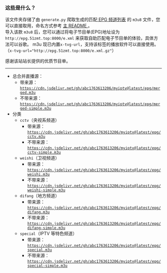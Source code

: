 ### 这些是什么？
该文件夹存储了由 `generate.py` 爬取生成的匹配[ EPG 频道列表](http://epg.51zmt.top:8000/) 的 `m3u8` 文件，您可以直接取用，命名方式参考 [主 README ](../README.md) 。    
导入该款 `m3u8` 后，您可以通过将电子节目单(EPG)地址设为 `http://epg.51zmt.top:8000/e.xml` 来获取自助匹配电子节目单的体验，具体方法可以谷歌。 m3u 现已内置`x-tvg-url`，支持该标签的播放软件可以直接使用。（`x-tvg-url="http://epg.51zmt.top:8000/e.xml.gz"`）   

感谢该站站长提供的优质节目单。

----

- 总合并直播源：
  - 带来源：[`https://cdn.jsdelivr.net/gh/abc1763613206/myiptv@latest/epg/merged.m3u`](https://cdn.jsdelivr.net/gh/abc1763613206/myiptv@latest/epg/merged.m3u)
  - 不带来源： [`https://cdn.jsdelivr.net/gh/abc1763613206/myiptv@latest/epg/merged-simple.m3u`](https://cdn.jsdelivr.net/gh/abc1763613206/myiptv@latest/epg/merged-simple.m3u)
- 分类
  - `cctv`（央视系频道）
    - 带来源：[`https://cdn.jsdelivr.net/gh/abc1763613206/myiptv@latest/epg/cctv.m3u`](https://cdn.jsdelivr.net/gh/abc1763613206/myiptv@latest/epg/cctv.m3u)
    - 不带来源：[`https://cdn.jsdelivr.net/gh/abc1763613206/myiptv@latest/epg/cctv-simple.m3u`](https://cdn.jsdelivr.net/gh/abc1763613206/myiptv@latest/epg/cctv-simple.m3u)
  - `weishi`（卫视频道）
    - 带来源：[`https://cdn.jsdelivr.net/gh/abc1763613206/myiptv@latest/epg/weishi.m3u`](https://cdn.jsdelivr.net/gh/abc1763613206/myiptv@latest/epg/weishi.m3u)
    - 不带来源：[`https://cdn.jsdelivr.net/gh/abc1763613206/myiptv@latest/epg/weishi-simple.m3u`](https://cdn.jsdelivr.net/gh/abc1763613206/myiptv@latest/epg/weishi-simple.m3u)
  - `difang`（地方频道）
    - 带来源：[`https://cdn.jsdelivr.net/gh/abc1763613206/myiptv@latest/epg/difang.m3u`](https://cdn.jsdelivr.net/gh/abc1763613206/myiptv@latest/epg/difang.m3u)
    - 不带来源：[`https://cdn.jsdelivr.net/gh/abc1763613206/myiptv@latest/epg/difang-simple.m3u`](https://cdn.jsdelivr.net/gh/abc1763613206/myiptv@latest/epg/difang-simple.m3u)
  - `special`（IPTV 等特色频道）
    - 带来源：[`https://cdn.jsdelivr.net/gh/abc1763613206/myiptv@latest/epg/special.m3u`](https://cdn.jsdelivr.net/gh/abc1763613206/myiptv@latest/epg/special.m3u)
    - 不带来源：[`https://cdn.jsdelivr.net/gh/abc1763613206/myiptv@latest/epg/special-simple.m3u`](https://cdn.jsdelivr.net/gh/abc1763613206/myiptv@latest/epg/special-simple.m3u)